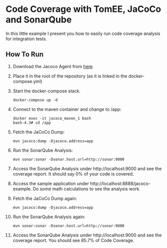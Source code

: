 # Code Coverage with TomEE, JaCoCo and SonarQube

In this little example I present you how to easily run code coverage analysis for integration tests.

## How To Run

1. Download the Jacoco Agent from [here](http://search.maven.org/remotecontent?filepath=org/jacoco/jacoco/0.7.9/jacoco-0.7.9.zip).
1. Place it in the root of the repository (as it is linked in the docker-compose.yml)
1. Start the docker-compose stack.

   ```
   docker-compose up -d
   ```
   
1. Connect to the maven container and change to /app:

    ```
    docker exec -it jacoco_maven_1 bash
    bash-4.3# cd /app
    ```
    
1. Fetch the JaCoCo Dump:

    ```
    mvn jacoco:dump -Djacoco.address=app
    ```
    
1. Run the SonarQube Analysis:

    ```
    mvn sonar:sonar -Dsonar.host.url=http://sonar:9000
    ```

1. Access the SonarQube Analysis under http://localhost:9000 and see the coverage report. It should say 0% of your code is covered.   

1. Access the sample application under http://localhost:8888/jacoco-example. Do some math calculations to see the analysis work.

1. Fetch the JaCoCo Dump again:

    ```
    mvn jacoco:dump -Djacoco.address=app
    ```
    
1. Run the SonarQube Analysis again:

    ```
    mvn sonar:sonar -Dsonar.host.url=http://sonar:9000
    ```
    
1. Access the SonarQube Analysis under http://localhost:9000 and see the coverage report. You should see 85.7% of Code Coverage.  